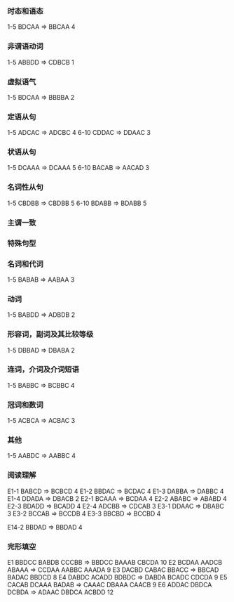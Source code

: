 ### 时态和语态

1-5 BDCAA => BBCAA 4

### 非谓语动词

1-5 ABBDD => CDBCB 1

### 虚拟语气

1-5 BDCAA => BBBBA 2

### 定语从句

1-5 ADCAC => ADCBC 4
6-10 CDDAC => DDAAC 3

### 状语从句

1-5 DCAAA => DCAAA 5
6-10 BACAB => AACAD 3

### 名词性从句

1-5 CBDBB => CBDBB 5
6-10 BDABB => BDABB 5

### 主谓一致

### 特殊句型

### 名词和代词

1-5 BABAB => AABAA 3

### 动词

1-5 BABDD => ADBDB 2

### 形容词，副词及其比较等级

1-5 DBBAD => DBABA 2

### 连词，介词及介词短语

1-5 BABBC => BCBBC 4

### 冠词和数词

1-5 ACBCA => ACBAC 3

### 其他

1-5 AABDC => AABBC 4

### 阅读理解

E1-1 BABCD => BCBCD 4
E1-2 BBDAC => BCDAC 4
E1-3 DABBA => DABBC 4
E1-4 DDADA => DBACB 2
E2-1 BCAAA => BCDAA 4
E2-2 ABABC => ABABD 4
E2-3 BDADD => BCADD 4
E2-4 ADCBB => CDCAB 3
E3-1 DDAAC => DBABC 3
E3-2 BCCAB => BCCDB 4
E3-3 BBCBD => BCCBD 4

E14-2 BBDAD => BBDAD 4

### 完形填空

E1 BBDCC BABDB CCCBB => BBDCC BAAAB CBCDA 10
E2 BCDAA AADCB ABAAA => CCDAA AABBC AAADA 9
E3 DACBD CABAC BBACC => BBCAD BADAC BBDCD 8
E4 DABDC ACADD BDBDC => DABDA BCADC CDCDA 9
E5 CACAB DCAAA BADAB => CAAAC DBAAA CAACB 9
E6 ADDAC DBDCA DCBDA => ADAAC DBDCA ACBDD 12
